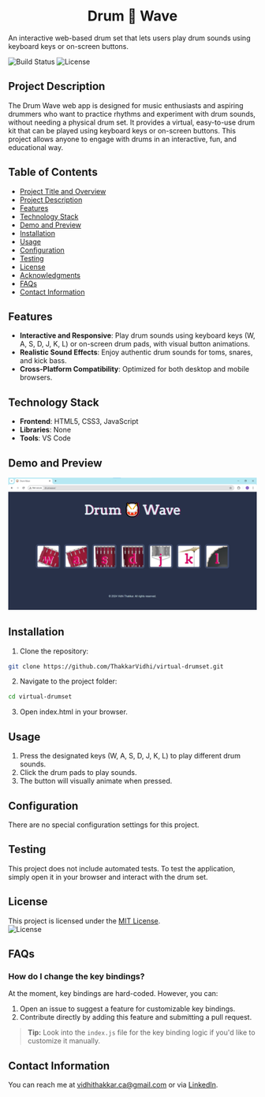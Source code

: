 # <h1 align="center">Drum 🥁 Wave</h1>
An interactive web-based drum set that lets users play drum sounds using keyboard keys or on-screen buttons.

![Build Status](https://img.shields.io/badge/build-passing-brightgreen)
![License](https://img.shields.io/badge/license-MIT-blue)

## Project Description

The Drum Wave web app is designed for music enthusiasts and aspiring drummers who want to practice rhythms and experiment with drum sounds, without needing a physical drum set. It provides a virtual, easy-to-use drum kit that can be played using keyboard keys or on-screen buttons. This project allows anyone to engage with drums in an interactive, fun, and educational way.

## Table of Contents
- [Project Title and Overview](#project-title-and-overview)
- [Project Description](#project-description)
- [Features](#features)
- [Technology Stack](#technology-stack)
- [Demo and Preview](#demo-and-preview)
- [Installation](#installation)
- [Usage](#usage)
- [Configuration](#configuration)
- [Testing](#testing)
- [License](#license)
- [Acknowledgments](#acknowledgments)
- [FAQs](#faqs)
- [Contact Information](#contact-information)

## Features

- **Interactive and Responsive**: Play drum sounds using keyboard keys (W, A, S, D, J, K, L) or on-screen drum pads, with visual button animations.
- **Realistic Sound Effects**: Enjoy authentic drum sounds for toms, snares, and kick bass.
- **Cross-Platform Compatibility**: Optimized for both desktop and mobile browsers.

## Technology Stack

- **Frontend**: HTML5, CSS3, JavaScript
- **Libraries**: None
- **Tools**: VS Code

## Demo and Preview

![Drum Wave](assets/images/drumwave-ui.png)

## Installation

1. Clone the repository:
```bash
git clone https://github.com/ThakkarVidhi/virtual-drumset.git
```

2. Navigate to the project folder:
```bash
cd virtual-drumset
```

3. Open index.html in your browser.

## Usage

1. Press the designated keys (W, A, S, D, J, K, L) to play different drum sounds.
2. Click the drum pads to play sounds.
3. The button will visually animate when pressed.

## Configuration

There are no special configuration settings for this project.

## Testing

This project does not include automated tests. To test the application, simply open it in your browser and interact with the drum set.

## License

This project is licensed under the [MIT License](LICENSE).  
![License](https://img.shields.io/badge/license-MIT-blue)

## FAQs

### **How do I change the key bindings?**  
At the moment, key bindings are hard-coded. However, you can:  
1. Open an issue to suggest a feature for customizable key bindings.  
2. Contribute directly by adding this feature and submitting a pull request.  

> **Tip:** Look into the `index.js` file for the key binding logic if you'd like to customize it manually.

## Contact Information

You can reach me at [vidhithakkar.ca@gmail.com](mailto:vidhithakkar.ca@gmail.com) or via [LinkedIn](https://www.linkedin.com/in/vidhi-thakkar-0b509724a/).
